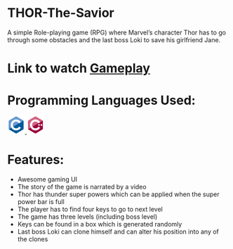 # THOR-The-Savior
<p>
A simple Role-playing game (RPG) where Marvel’s character Thor has to go through some obstacles and the last boss Loki to save his girlfriend Jane.
</p>

# Link to watch <a href="https://www.youtube.com/watch?v=I1_PjKfWPv0">**Gameplay**</a>

# Programming Languages Used:
<p align="left">
 </a> <a href="https://www.cprogramming.com/" target="_blank" rel="noreferrer"> 
  <img src="https://raw.githubusercontent.com/devicons/devicon/master/icons/c/c-original.svg" alt="c" width="40" height="40"/> 
 </a> 
 <a href="https://www.w3schools.com/cpp/" target="_blank" rel="noreferrer">
  <img src="https://raw.githubusercontent.com/devicons/devicon/master/icons/cplusplus/cplusplus-original.svg" alt="cplusplus" width="40" height="40"/> 
 </a>
</p>

 
 # Features:
 
 -	Awesome gaming UI
 -	The story of the game is narrated by a video
 -	Thor has thunder super powers which can be applied when the super power bar is full 
 -	The player has to find four keys to go to next level
 -	The game has three levels (including boss level)
 -	Keys can be found in a box which is generated randomly 
 -	Last boss Loki can clone himself and can alter his position into any of the clones

